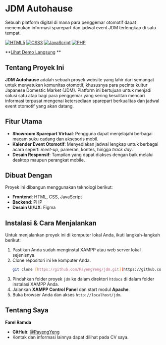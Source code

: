 # JDM Autohause

Sebuah platform digital di mana para penggemar otomotif dapat menemukan informasi sparepart dan jadwal event JDM terlengkap di satu tempat.

[![HTML5](https://img.shields.io/badge/HTML5-E34F26?style=for-the-badge&logo=html5&logoColor=white)](https://en.wikipedia.org/wiki/HTML5)
[![CSS3](https://img.shields.io/badge/CSS3-1572B6?style=for-the-badge&logo=css3&logoColor=white)](https://en.wikipedia.org/wiki/CSS)
[![JavaScript](https://img.shields.io/badge/JavaScript-F7DF1E?style=for-the-badge&logo=javascript&logoColor=black)](https://en.wikipedia.org/wiki/JavaScript)
[![PHP](https://img.shields.io/badge/PHP-777BB4?style=for-the-badge&logo=php&logoColor=white)](https://www.php.net/)

**[Lihat Demo Langsung]( jdmautohause.free.nf ) **

## Tentang Proyek Ini

**JDM Autohause** adalah sebuah proyek website yang lahir dari semangat untuk menyatukan komunitas otomotif, khususnya para pecinta kultur Japanese Domestic Market (JDM). Platform ini bertujuan untuk menjadi solusi satu atap bagi para penggemar yang sering kesulitan mencari informasi terpusat mengenai ketersediaan sparepart berkualitas dan jadwal event otomotif yang akan datang.

## Fitur Utama

* **Showroom Sparepart Virtual**: Pengguna dapat menjelajahi berbagai macam suku cadang dan aksesoris mobil.
* **Kalender Event Otomotif**: Menyediakan jadwal lengkap untuk berbagai acara seperti _meet-up_, pameran, kontes, hingga _track day_.
* **Desain Responsif**: Tampilan yang dapat diakses dengan baik melalui desktop maupun perangkat mobile.

## Dibuat Dengan

Proyek ini dibangun menggunakan teknologi berikut:

* **Frontend**: HTML, CSS, JavaScript
* **Backend**: PHP
* **Desain UI/UX**: Figma

## Instalasi & Cara Menjalankan

Untuk menjalankan proyek ini di komputer lokal Anda, ikuti langkah-langkah berikut:

1.  Pastikan Anda sudah menginstal XAMPP atau web server lokal sejenisnya.
2.  Clone repositori ini ke komputer Anda.
    ```sh
    git clone [https://github.com/PayengYeng/jdm.git](https://github.com/PayengYeng/jdm.git)
    ```
3.  Pindahkan folder proyek `jdm` ke dalam direktori `htdocs` di dalam folder instalasi XAMPP Anda.
4.  Jalankan **XAMPP Control Panel** dan start modul **Apache**.
5.  Buka browser Anda dan akses `http://localhost/jdm`.

## Tentang Saya

**Farel Ramda**

* **GitHub**: [@PayengYeng](https://github.com/PayengYeng)
* Kontak dan informasi lainnya dapat dilihat pada CV saya.
